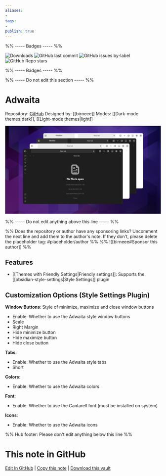 ```yaml
---
aliases:
- 
tags: 
- 
publish: true
---
```


%% ----- Badges ----- %%

![Downloads](https://img.shields.io/badge/downloads-9480-573E7A?style=for-the-badge&logo=)
![GitHub last commit](https://img.shields.io/github/last-commit/birneee/obsidian-adwaita-theme?color=573E7A&label=last%20update&logo=github&style=for-the-badge)
![GitHub issues by-label](https://img.shields.io/github/issues/birneee/obsidian-adwaita-theme/help%20wanted?color=573E7A&logo=github&style=for-the-badge) 
![GitHub Repo stars](https://img.shields.io/github/stars/birneee/obsidian-adwaita-theme?color=573E7A&logo=github&style=for-the-badge)

%% ----- Badges ----- %%

%% ----- Do not edit this section ----- %%

# Adwaita

Repository: [GitHub](https://github.com/birneee/obsidian-adwaita-theme)
Designed by: [[birneee]]
Modes: [[Dark-mode themes|dark]], [[Light-mode themes|light]]



![screenshot](https://github.com/birneee/obsidian-adwaita-theme/raw/HEAD/generated/theme-store-preview.png)

%% ----- Do not edit anything above this line ----- %% 

%% Does the repository or author have any sponsoring links? Uncomment the next line and add them to the author's note. If they don't, please delete the placeholder tag: #placeholder/author %%
%% ![[birneee#Sponsor this author]] %%


## Features

- [[Themes with Friendly Settings|Friendly settings]]: Supports the [[obsidian-style-settings|Style Settings]] plugin

## Customization Options (Style Settings Plugin) 

**Window Buttons**: Style of minimize, maximize and close window buttons
- Enable: Whether to use the Adwaita style window buttons
- Scale
- Right Margin
- Hide minimize button
- Hide maximize button
- Hide close button

**Tabs**: 
- Enable: Whether to use the Adwaita style tabs
- Short

**Colors**: 
- Enable: Whether to use the Adwaita colors

**Font**: 
- Enable: Whether to use the Cantarell font (must be installed on system)

**Icons**: 
- Enable: Whether to use the Adwaita icons


%% Hub footer: Please don't edit anything below this line %%

# This note in GitHub

<span class="git-footer">[Edit In GitHub](https://github.dev/obsidian-community/obsidian-hub/blob/main/02%20-%20Community%20Expansions/02.05%20All%20Community%20Expansions/Themes/Adwaita.md "git-hub-edit-note") | [Copy this note](https://raw.githubusercontent.com/obsidian-community/obsidian-hub/main/02%20-%20Community%20Expansions/02.05%20All%20Community%20Expansions/Themes/Adwaita.md "git-hub-copy-note") | [Download this vault](https://github.com/obsidian-community/obsidian-hub/archive/refs/heads/main.zip "git-hub-download-vault") </span>
